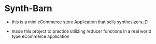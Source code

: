# Synth-Barn
- this is a mini eCommerce store Application that sells synthesizers ;D

- made this project to practice utilizing reducer functions in a real world type eCommerce application